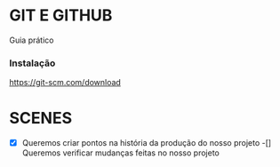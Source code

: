# GIT E GITHUB
 
 Guia prático

 ### Instalação

 https://git-scm.com/download

 # SCENES

 -[x] Queremos criar pontos na história da produção do nosso projeto
 -[] Queremos verificar mudanças feitas no nosso projeto
